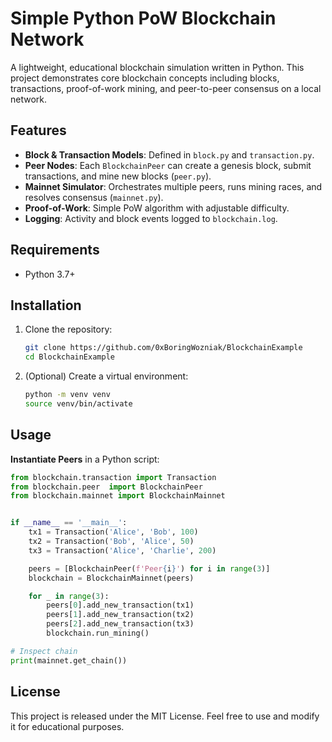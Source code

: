 # Simple Python PoW Blockchain Network

A lightweight, educational blockchain simulation written in Python. This project demonstrates core blockchain concepts including blocks, transactions, proof-of-work mining, and peer-to-peer consensus on a local network.

## Features

* **Block & Transaction Models**: Defined in `block.py` and `transaction.py`.
* **Peer Nodes**: Each `BlockchainPeer` can create a genesis block, submit transactions, and mine new blocks (`peer.py`).
* **Mainnet Simulator**: Orchestrates multiple peers, runs mining races, and resolves consensus (`mainnet.py`).
* **Proof-of-Work**: Simple PoW algorithm with adjustable difficulty.
* **Logging**: Activity and block events logged to `blockchain.log`.

## Requirements

* Python 3.7+

## Installation

1. Clone the repository:

   ```bash
   git clone https://github.com/0xBoringWozniak/BlockchainExample
   cd BlockchainExample
   ```
2. (Optional) Create a virtual environment:

   ```bash
   python -m venv venv
   source venv/bin/activate
   ```

## Usage

**Instantiate Peers** in a Python script:

   ```python
   from blockchain.transaction import Transaction
   from blockchain.peer  import BlockchainPeer
   from blockchain.mainnet import BlockchainMainnet
   
   
   if __name__ == '__main__':
       tx1 = Transaction('Alice', 'Bob', 100)
       tx2 = Transaction('Bob', 'Alice', 50)
       tx3 = Transaction('Alice', 'Charlie', 200)
   
       peers = [BlockchainPeer(f'Peer{i}') for i in range(3)]
       blockchain = BlockchainMainnet(peers)
   
       for _ in range(3):
           peers[0].add_new_transaction(tx1)
           peers[1].add_new_transaction(tx2)
           peers[2].add_new_transaction(tx3)
           blockchain.run_mining()

   # Inspect chain
   print(mainnet.get_chain())
   ```

## License

This project is released under the MIT License. Feel free to use and modify it for educational purposes.

